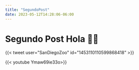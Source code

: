 ```yaml
---
title: "SegundoPost"
date: 2023-05-12T14:28:06-06:00
---
```


# Segundo Post Hola 👋🏼


{{< tweet user="SanDiegoZoo" id="1453110110599868418" >}}

{{< youtube Ymaw69ie33o>}}